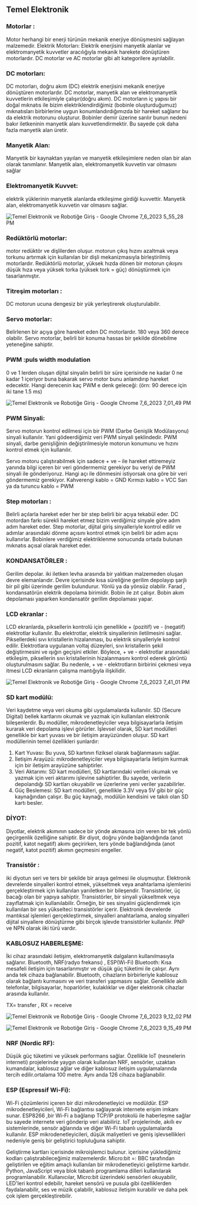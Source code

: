 ## Temel Elektronik 
### Motorlar :
Motor herhangi bir enerji türünün mekanik enerjiye dönüşmesini sağlayan malzemedir.
Elektrik Motorları: Elektrik enerjisini manyetik alanlar ve elektromanyetik kuvvetler aracılığıyla mekanik harekete dönüştüren motorlardır. DC motorlar ve AC motorlar gibi alt kategorilere ayrılabilir.

### DC motorları:
DC motorları, doğru akım (DC) elektrik enerjisini mekanik enerjiye dönüştüren motorlardır. DC motorlar, manyetik alan ve elektromanyetik kuvvetlerin etkileşimiyle çalışır(doğru akım). DC motorların iç yapısı bir doğal mıknatıs ile bizim elektriklendirdiğimiz (bobinle oluşturduğumuz) mıknatısları birbirlerine uygun konumlandırdığımızda bir hareket sağlanır bu da elektrik motorunu oluşturur.
Bobinler demir üzerine sarılır bunun nedeni bakır iletkeninin manyetik alanı kuvvetlendirmektir. Bu sayede çok daha fazla manyetik alan üretir.

### Manyetik Alan: 
Manyetik bir kaynaktan yayılan ve manyetik etkileşimlere neden olan bir alan olarak tanımlanır. Manyetik alan, elektromanyetik kuvvetin var olmasını sağlar
### Elektromanyetik Kuvvet:
elektrik yüklerinin manyetik alanlarda etkileşime girdiği kuvvettir. Manyetik alan, elektromanyetik kuvvetin var olmasını sağlar.


![Temel Elektronik ve Robotiğe Giriş - Google Chrome 7_6_2023 5_55_28 PM](https://github.com/Gulciha-n/Temel_Elektronik_Robotik/assets/120305183/0782322b-7c3c-498f-9d3d-36ba47010050)



### Redüktörlü motorlar:
motor redüktör ve dişlilerden oluşur. motorun çıkış hızını azaltmak veya torkunu artırmak için kullanılan bir dişli mekanizmasıyla birleştirilmiş motorlardır. Redüktörlü motorlar, yüksek hızda dönen bir motorun çıkışını düşük hıza veya yüksek torka (yüksek tork = güç) dönüştürmek için tasarlanmıştır.
### Titreşim motorları : 
DC motorun ucuna dengesiz bir yük yerleştirerek oluşturulabilir.

### Servo motorlar: 
Belirlenen bir açıya göre hareket eden DC motorlardır. 180 veya 360 derece olabilir. Servo motorlar, belirli bir konuma hassas bir şekilde dönebilme yeteneğine sahiptir.
### PWM :puls width modulation
0 ve 1 lerden oluşan dijital sinyalin belirli bir süre içerisinde ne kadar 0 ne kadar 1 içeriyor buna bakarak servo motor  bunu anlamdırıp hareket edecektir.
Hangi derecenin kaç PWM e denk geleceği: (örn: 90 derece için iki tane 1.5 ms)



![Temel Elektronik ve Robotiğe Giriş - Google Chrome 7_6_2023 7_01_49 PM](https://github.com/Gulciha-n/Temel_Elektronik_Robotik/assets/120305183/c85d4793-03de-4bd0-b929-fc8657910ffa)



### PWM Sinyali:
Servo motorun kontrol edilmesi için bir PWM (Darbe Genişlik Modülasyonu) sinyali kullanılır. Yani gödeerdiğimiz veri PWM sinyali şeklindedir. PWM sinyali, darbe genişliğinin değiştirilmesiyle motorun konumunu ve hızını kontrol etmek için kullanılır.

Servo motoru çalıştırabilmek için sadece + ve – ile hareket ettiremeyiz yanında bilgi içeren bir veri göndermemiz gerekiyor bu veriyi de PWM sinyali ile gönderiyoruz. Hangi açı ile dönmesini istiyorsak ona göre bir veri göndermemiz gerekiyor. 
Kahverengi kablo = GND
Kırmızı kablo = VCC
Sarı ya da turuncu kablo = PWM 

### Step motorları :
Belirli açılarla hareket eder her bir step belirli bir açıya tekabül eder. DC motordan farkı sürekli hareket etmez bizim verdiğimiz sinyale göre adım adım hareket eder.
Step motorlar, dijital giriş sinyalleriyle kontrol edilir ve adımlar arasındaki dönme açısını kontrol etmek için belirli bir adım açısı kullanırlar.
Bobinlere verdiğimiz elektriklenme sonucunda ortada bulunan mıknatıs açısal olarak hareket eder. 


### KONDANSATÖRLER :
Gerilim depolar. 
iki iletken levha arasında bir yalıtkan malzemeden oluşan devre elemanlarıdır. Devre içerisinde kısa süreliğine gerilim depolayıp şarjlı bir pil gibi üzerinde gerilim bulundurur. Yönlü ya da yönsüz olabilir.  Farad , kondansatörün elektrik depolama birimidir. 
Bobin ile zıt çalışır. Bobin akım depolaması yaparken kondansatör gerilim depolaması yapar.

### LCD ekranlar : 
LCD ekranlarda, piksellerin kontrolü için genellikle + (pozitif) ve - (negatif) elektrotlar kullanılır. Bu elektrotlar, elektrik sinyallerinin iletilmesini sağlar. Piksellerdeki sıvı kristallerin hizalanması, bu elektrik sinyalleriyle kontrol edilir. Elektrotlara uygulanan voltaj düzeyleri, sıvı kristallerin şekil değiştirmesini ve ışığın geçişini etkiler. Böylece, + ve - elektrotlar arasındaki etkileşim, piksellerin sıvı kristallerinin hizalanmasını kontrol ederek görüntü oluşturulmasını sağlar. Bu nedenle, + ve - elektrotların birbirini çekmesi veya itmesi LCD ekranların çalışma mantığıyla ilişkilidir.



![Temel Elektronik ve Robotiğe Giriş - Google Chrome 7_6_2023 7_41_01 PM](https://github.com/Gulciha-n/Temel_Elektronik_Robotik/assets/120305183/566ee25b-6b60-406f-ad16-fb0b00c86053)


### SD kart modülü:
Veri kaydetme veya veri okuma gibi uygulamalarda kullanılır. 
SD (Secure Digital) bellek kartlarını okumak ve yazmak için kullanılan elektronik bileşenlerdir. Bu modüller, mikrodenetleyiciler veya bilgisayarlarla iletişim kurarak veri depolama işlevi görürler. İşlevsel olarak, SD kart modülleri genellikle bir kart yuvası ve bir iletişim arayüzünden oluşur.
SD kart modüllerinin temel özellikleri şunlardır:
1. Kart Yuvası: Bu yuva, SD kartının fiziksel olarak bağlanmasını sağlar.
2. İletişim Arayüzü: mikrodenetleyiciler veya bilgisayarlarla iletişim kurmak için bir iletişim arayüzüne sahiptirler.
3. Veri Aktarımı: SD kart modülleri, SD kartlarındaki verileri okumak ve yazmak için veri aktarımı işlevine sahiptirler. Bu sayede, verilerin depolandığı SD kartları okuyabilir ve üzerlerine yeni veriler yazabilirler.
4. Güç Beslemesi: SD kart modülleri, genellikle 3.3V veya 5V gibi bir güç kaynağından çalışır. Bu güç kaynağı, modülün kendisini ve takılı olan SD kartı besler.



### DİYOT:
Diyotlar, elektrik akımının sadece bir yönde akmasına izin veren bir tek yönlü geçirgenlik özelliğine sahiptir. Bir diyot, doğru yönde bağlandığında (anot pozitif, katot negatif) akımı geçirirken, ters yönde bağlandığında (anot negatif, katot pozitif) akımın geçmesini engeller.
 

### Transistör :
iki diyotun seri ve ters bir şekilde bir araya gelmesi ile oluşmuştur. Elektronik devrelerde sinyalleri kontrol etmek, yükseltmek veya anahtarlama işlemlerini gerçekleştirmek için kullanılan yarıiletken bir bileşendir. Transistörler, üç bacağı olan bir yapıya sahiptir.
Transistörler, bir sinyali yükseltmek veya zayıflatmak için kullanılabilir. Örneğin, bir ses sinyalini güçlendirmek için kullanılan bir ses yükselteci transistörler içerir. Elektronik devrelerde mantıksal işlemleri gerçekleştirmek, sinyalleri anahtarlama, analog sinyalleri dijital sinyallere dönüştürme gibi birçok işlevde transistörler kullanılır.
PNP ve NPN olarak iiki türü vardır.

### KABLOSUZ HABERLEŞME:
İki cihaz arasındaki iletişim, elektromanyetik dalgaların kullanılmasıyla sağlanır.
Bluetooth, NRF(radyo frekansı) , ESP(Wi-Fi)
Bluetooth: Kısa mesafeli iletişim için tasarlanmıştır ve düşük güç tüketimi ile çalışır. Aynı anda tek cihaza bağlanabilir. Bluetooth, cihazların birbirleriyle kablosuz olarak bağlantı kurmasını ve veri transferi yapmasını sağlar. Genellikle akıllı telefonlar, bilgisayarlar, hoparlörler, kulaklıklar ve diğer elektronik cihazlar arasında kullanılır.

TX= transfer    ,  RX = receive  

![Temel Elektronik ve Robotiğe Giriş - Google Chrome 7_6_2023 9_12_02 PM](https://github.com/Gulciha-n/Temel_Elektronik_Robotik/assets/120305183/f4cf2aef-fc10-47c4-b3d0-670800dfc19d)


![Temel Elektronik ve Robotiğe Giriş - Google Chrome 7_6_2023 9_15_49 PM](https://github.com/Gulciha-n/Temel_Elektronik_Robotik/assets/120305183/51fddb26-91f4-4249-a325-2be7ad63d91a)



### NRF (Nordic RF):
Düşük güç tüketimi ve yüksek performans sağlar. Özellikle IoT (nesnelerin interneti) projelerinde yaygın olarak kullanılan NRF, sensörler, uzaktan kumandalar, kablosuz ağlar ve diğer kablosuz iletişim uygulamalarında tercih edilir.ortalama 100 metre. Aynı anda 126 cihaza bağlanabilir.

### ESP (Espressif Wi-Fi): 
Wi-Fi çözümlerini içeren bir dizi mikrodenetleyici ve modüldür. ESP mikrodenetleyicileri, Wi-Fi bağlantısı sağlayarak internete erişim imkanı sunar. ESP8266 ,bir Wi-Fi a bağlanıp TCP/IP protokolü ile haberleşme sağlar bu sayede internete veri gönderip veri alabiliriz.  IoT projelerinde, akıllı ev sistemlerinde, sensör ağlarında ve diğer Wi-Fi tabanlı uygulamalarda kullanılır. ESP mikrodenetleyicileri, düşük maliyetleri ve geniş işlevsellikleri nedeniyle geniş bir geliştirici topluluğuna sahiptir.

Geliştirme kartları içerisinde mikroişlemci bulunur.
içerisine yüklediğimiz kodları çalıştırabileceğimiz malzemelerdir. 
Micro:bit =: BBC tarafından geliştirilen ve eğitim amaçlı kullanılan bir mikrodenetleyici geliştirme kartıdır. Python, JavaScript veya blok tabanlı programlama dilleri kullanılarak programlanabilir. Kullanıcılar, Micro:bit üzerindeki sensörleri okuyabilir, LED'leri kontrol edebilir, hareket sensörü ve pusula gibi özelliklerden faydalanabilir, ses ve müzik çalabilir, kablosuz iletişim kurabilir ve daha pek çok işlem gerçekleştirebilir.


